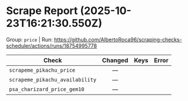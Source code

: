 # Scrape Report (2025-10-23T16:21:30.550Z)

Group: `price`  |  Run: https://github.com/AlbertoRoca96/scraping-checks-scheduler/actions/runs/18754995778

| Check | Changed | Keys | Error |
|---|:---:|:--|:--|
| `scrapeme_pikachu_price` | — |  |  |
| `scrapeme_pikachu_availability` | — |  |  |
| `psa_charizard_price_gem10` | — |  |  |
